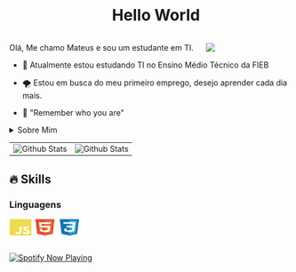 <div id="user-content-toc">
  <ul align="center">
    <summary><h1 style="display: inline-block">Hello World</h1></summary>
</div>
<img align="right" width="150" src="https://count.getloli.com/get/@:mateuscordeiro011?theme=rule34">  

<p>
  Olá, Me chamo Mateus e sou um estudante em TI.

  - 🌹 Atualmente estou estudando TI no Ensino Médio Técnico da FIEB

  - 🌪️ Estou em busca do meu primeiro emprego, desejo aprender cada dia mais.

  - 👑 "Remember who you are"
</p>

<details>
  <summary>Sobre Mim</summary>

  - 💬 Tenho 16 anos e atualmente moro no Brasil, estou estudando SQL, Python, Java, JS, Node.js, React e Powerbi. Também faço lives nas horas vagas, tanto na twich quanto no tik tok, o que me ajudou a desenvolver habilidades importantes como criatividade e comunicação.

  - ⚡ Gosto de assistir Futebol e UFC, sou um cinéfilo e passo a maior parte do tempo ouvindo musica! Torcedor fanático do Athletico Paranaense e Borussia Dortmund 
</details>

<table>
  <tr>
    <td>
      <img
        align="left"
        src="https://github-readme-stats.vercel.app/api?username=mateuscordeiro011&theme=dark&hide_border=false&include_all_commits=true"
        alt="Github Stats"
      />
    </td>
    <td>
      <img
        align="left"
        src="https://github-readme-stats.vercel.app/api/top-langs/?username=mateuscordeiro011&theme=dark&hide_border=false&include_all_commits=true&count_private=true&layout=compact"
        alt="Github Stats"
      />
    </td>
   </tr>
</table>

## 🔥 Skills
  <div style="flex-basis: 48%;">
    <h3>Linguagens</h3>
  <img align="center" alt="Js" height="30" width="40" src="https://raw.githubusercontent.com/devicons/devicon/master/icons/javascript/javascript-plain.svg">
  <img align="center" alt="HTML" height="30" width="40" src="https://raw.githubusercontent.com/devicons/devicon/master/icons/html5/html5-original.svg">
  <img align="center" alt="CSS" height="30" width="40" src="https://raw.githubusercontent.com/devicons/devicon/master/icons/css3/css3-original.svg">
  </div>
 
<br>


[<img src="https://spotify-now-playing-lutk77gdl-mattzs-projects-ed132ae2.vercel.app/api/spotify-playing" alt="Spotify Now Playing" width="350"/>](https://open.spotify.com/user/890lran7g3f7zcqi3ov6un7fx)

